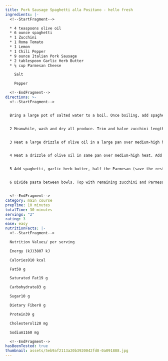 ```yaml
---
title: Pork Sausage Spaghetti alla Positano - hello fresh
ingredients: |-
  <!--StartFragment-->

  * 4 teaspoons olive oil
  * 6 ounce spaghetti
  * 1 Zucchini
  * 1 Roma Tomato
  * 1 Lemon
  * 1 Chili Pepper
  * 9 ounce Italian Pork Sausage
  * 2 tablespoon Garlic Herb Butter
  * ¼ cup Parmesan Cheese

    Salt

    Pepper

  <!--EndFragment-->
directions: >-
  <!--StartFragment-->


  Bring a large pot of salted water to a boil. Once boiling, add spaghetti. Cook, stirring occasionally, until al dente, 9-11 minutes. Reserve ½ cup pasta cooking water (1 cup for 4 servings), then drain.


  2 Meanwhile, wash and dry all produce. Trim and halve zucchini lengthwise; cut crosswise into ¼-inchthick half-moons. Dice tomato; toss in a small bowl with a drizzle of olive oil and a pinch of salt and pepper. Thinly slice half the chili (if you like spicy food, slice the whole thing). Quarter lemon. Remove sausage from casing; discard casing.


  3 Heat a large drizzle of olive oil in a large pan over medium-high heat. Add zucchini in a single layer; season with salt and pepper. Cook, stirring occasionally, until browned and tender, 5-6 minutes. Transfer to a plate.


  4 Heat a drizzle of olive oil in same pan over medium-high heat. Add sausage and cook, breaking up meat into pieces, until browned and cooked through, 4-6 minutes. (TIP: If there’s excess grease in your pan, carefully pour it out.) Stir in tomato and a pinch of chili to taste. Cook until slightly softened, 1 minute.


  5 Add spaghetti, garlic herb butter, half the Parmesan (save the rest for serving), ¼ cup reserved pasta cooking water (⅓ cup for 4 servings), and 2 tsp lemon juice (1 TBSP for 4). Toss until thoroughly combined. (TIP: If needed, add more pasta cooking water a splash at a time until pasta is coated in sauce.) Stir in half the zucchini and season with plenty of salt and pepper.


  6 Divide pasta between bowls. Top with remaining zucchini and Parmesan. Garnish with a pinch of remaining chili if desired. Serve with remaining lemon wedges on the side.


  <!--EndFragment-->
category: main course
prepTime: 10 minutes
totalTime: 30 minutes
servings: "2"
rating: 3
ease: easy
nutritionFacts: |-
  <!--StartFragment-->

  Nutrition Values/ per serving

  Energy (kJ)3807 kJ

  Calories910 kcal

  Fat50 g

  Saturated Fat19 g

  Carbohydrate83 g

  Sugar10 g

  Dietary Fiber8 g

  Protein39 g

  Cholesterol120 mg

  Sodium1160 mg

  <!--EndFragment-->
hasBeenTested: true
thumbnail: assets/5eb9af2113a20b3920042fd8-0a091888.jpg
---
```

